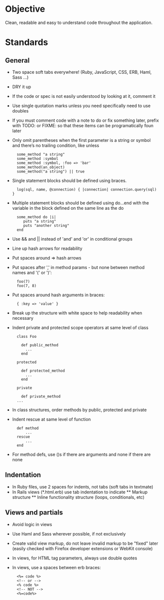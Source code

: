 # Objective

Clean, readable and easy to understand code throughout the application.  

# Standards

## General

* Two space soft tabs everywhere! (Ruby, JavaScript, CSS, ERB, Haml, Sass ...)
* DRY it up
* If the code or spec is not easily understood by looking at it, comment it
* Use single quotation marks unless you need specifically need to use doubles
* If you must comment code with a note to do or fix something later, prefix with TODO: or FIXME: so that these items can be programatically foun later
* Only omit parentheses when the first parameter is a string or symbol and there’s no trailing condition, like unless

		some_method "a string"
		some_method :symbol
		some_method :symbol, :foo => 'bar'
		some_method(an_object)
		some_method("a string") || true

* Single statement blocks should be defined using braces.

		log(sql, name, @connection) { |connection| connection.query(sql) }

* Multiple statement blocks should be defined using do...end with the variable in the block defined on the same line as the do

		some_method do |i|
		   puts "a string"
		   puts "another string"
		end

* Use && and || instead of 'and' and 'or' in conditional groups
* Line up hash arrows for readability
* Put spaces around => hash arrows
* Put spaces after ',' in method params - but none between method names and '(' or ')':

		foo(7)
		foo(7, 8)

* Put spaces around hash arguments in braces:

		{ :key => 'value' }

* Break up the structure with white space to help readability when necessary
* Indent private and protected scope operators at same level of class

		class Foo

		  def public_method
		    ...
		  end

		protected

		  def protected_method
		    ...
		  end

		private

		  def private_method
		...

* In class structures, order methods by public, protected and private
* Indent rescue at same level of function

		def method
			...
		rescue
			...
		end

* For method defs, use ()s if there are arguments and none if there are none


## Indentation

* In Ruby files, use 2 spaces for indents, not tabs (soft tabs in textmate)
* In Rails views (*.html.erb) use tab indentation to indicate 
** Markup structure
** Inline functionality structure (loops, conditionals, etc)

## Views and partials

* Avoid logic in views
* Use Haml and Sass wherever possible, if not exclusively
* Create valid view markup, do not leave invalid markup to be "fixed" later (easily checked with Firefox developer extensions or WebKit console)
* In views, for HTML tag parameters, always use double quotes
* In views, use a spaces between erb braces:

		<%= code %>
		<!-- or -->
		<% code %>
		<!-- NOT -->
		<%=code%>
